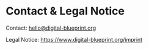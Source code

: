 # Contact & Legal Notice

Contact: hello@digital-blueprint.org

Legal Notice: https://www.digital-blueprint.org/imprint
